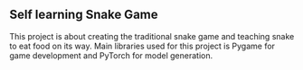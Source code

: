 ## Self learning Snake Game

This project is about creating the traditional snake game and teaching snake to eat food on its way. Main libraries used for this project is Pygame for game development and PyTorch for model generation.
